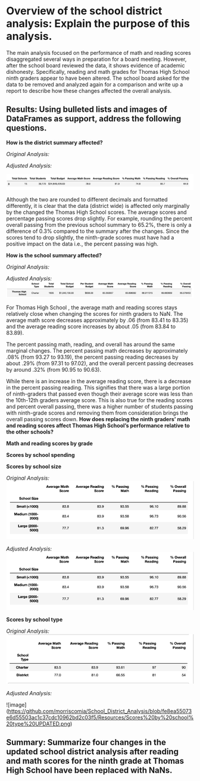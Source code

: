 # Overview of the school district analysis: Explain the purpose of this analysis.
  The main analysis focused on the performance of math and reading scores disaggregated several ways in preparation for a board meeting. However, after the school board reviewed the data, it shows evidence of academic dishonesty. Specifically, reading and math grades for Thomas High School ninth graders appear to have been altered. The school board asked for the data to be removed and analyzed again for a comparison and write up a report to describe how these changes affected the overall analysis.
  
## Results: Using bulleted lists and images of DataFrames as support, address the following questions.

**How is the district summary affected?**

*Original Analysis:*

*Adjusted Analysis:*

![image](https://github.com/morriscomia/School_District_Analysis/blob/0d2e57e48d6b7f17a1df878d43fb6a8fe4352443/Resources/school_data.png)

Although the two are rounded to different decimals and formatted differently, it is clear that the data (district wide) is affected only marginally by the changed the Thomas High School scores. The average scores and percentage passing scores drop slightly. For example, rounding the percent overall passing from the previous school summary to 65.2%, there is only a difference of 0.3% compared to the summary after the changes. Since the scores tend to drop slightly, the ninth-grade scores must have had a positive impact on the data i.e., the percent passing was high.


**How is the school summary affected?**

*Original Analysis:*

*Adjusted Analysis:*
![image](https://github.com/morriscomia/School_District_Analysis/blob/0d2e57e48d6b7f17a1df878d43fb6a8fe4352443/Resources/THS_summary_df.png)

For Thomas High School , the average math and reading scores stays relatively close when changing the scores for ninth graders to NaN. The average math score decreases approximately by .06 (from 83.41 to 83.35) and the average reading score increases by about .05 (from 83.84 to 83.89).

The percent passing math, reading, and overall has around the same marginal changes. The percent passing math decreases by approximately .08% (from 93.27 to 93.19), the percent passing reading decreases by about .29% (from 97.31 to 97.02), and the overall percent passing decreases by around .32% (from 90.95 to 90.63).

While there is an increase in the average reading score, there is a decrease in the percent passing reading. This signifies that there was a large portion of ninth-graders that passed even though their average score was less than the 10th-12th graders average score. This is also true for the reading scores and percent overall passing, there was a higher number of students passing with ninth-grade scores and removing them from consideration brings the overall passing scores down.
**How does replacing the ninth graders’ math and reading scores affect Thomas High School’s performance relative to the other schools?**

**Math and reading scores by grade**

**Scores by school spending**

**Scores by school size**

*Original Analysis:*
![image](https://github.com/morriscomia/School_District_Analysis/blob/8b6388d7bdbbc5cb2125f15dc061a96713155494/Resources/Scores%20by%20school%20size.png)

*Adjusted Analysis:*
![image](https://github.com/morriscomia/School_District_Analysis/blob/8b6388d7bdbbc5cb2125f15dc061a96713155494/Resources/Scores%20by%20school%20size%20CHALLENGE.png)

**Scores by school type**

*Original Analysis:*
![image](https://github.com/morriscomia/School_District_Analysis/blob/fe8ea55073e6d55503ac1c37cdc10962bd2c03f5/Resources/Scores%20by%20school%20type.png)

*Adjusted Analysis:*

![image]
(https://github.com/morriscomia/School_District_Analysis/blob/fe8ea55073e6d55503ac1c37cdc10962bd2c03f5/Resources/Scores%20by%20school%20type%20UPDATED.png)

## Summary: Summarize four changes in the updated school district analysis after reading and math scores for the ninth grade at Thomas High School have been replaced with NaNs.
